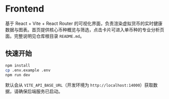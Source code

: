 # Frontend

基于 React + Vite + React Router 的可视化界面，负责渲染虚拟货币的实时健康数据与图表。首页提供核心币种概览与筛选，点击卡片可进入单币种的专业分析页面。完整说明见仓库根目录 `README.md`。

## 快速开始
```bash
npm install
cp .env.example .env
npm run dev
```

默认会从 `VITE_API_BASE_URL`（开发环境为 `http://localhost:14000`）获取数据，请确保后端服务已启动。
